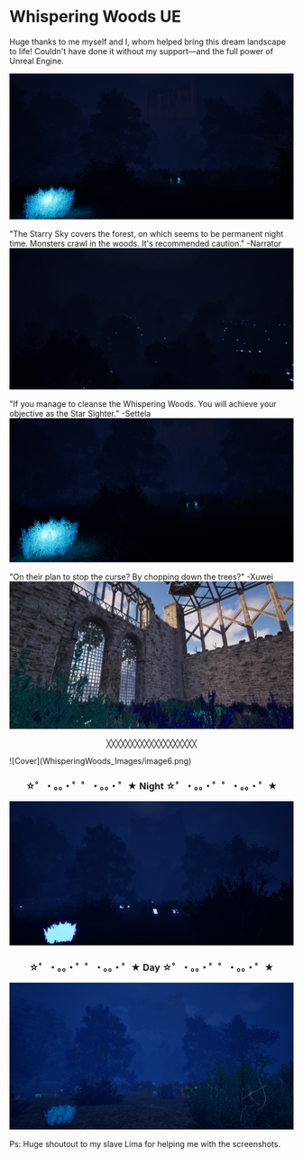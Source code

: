 # Whispering Woods UE

Huge thanks to me myself and I, whom helped bring this dream landscape to life! Couldn't have done it without my support—and the full power of Unreal Engine.


![Cover](WhisperingWoods_Images/image4.png)

"The Starry Sky covers the forest, on which seems to be permanent night time. Monsters crawl in the woods. It's recommended caution." -Narrator
![Cover](WhisperingWoods_Images/image5.png)

"If you manage to cleanse the Whispering Woods. You will achieve your objective as the Star Sighter." -Settela
![Cover](WhisperingWoods_Images/image3.png)

"On their plan to stop the curse? By chopping down the trees?" -Xuwei
![Cover](WhisperingWoods_Images/image.png)
<p align="center"> ╳╳╳╳╳╳╳╳╳╳╳╳╳╳╳╳╳╳╳ </p>
![Cover](WhisperingWoods_Images/image6.png)


### <p align="center"> ☆゜・。。・゜゜・。。・゜★ Night ☆゜・。。・゜゜・。。・゜★ </p>
![Cover](WhisperingWoods_Images/imagenight.png)
### <p align="center"> ☆゜・。。・゜゜・。。・゜★ Day ☆゜・。。・゜゜・。。・゜★ </p>
![Cover](WhisperingWoods_Images/imageday.png)

Ps:
Huge shoutout to my slave Lima for helping me with the screenshots.

